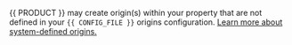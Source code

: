<Callout type="info">

  {{ PRODUCT }} may create origin(s) within your property that are not defined in your `{{ CONFIG_FILE }}` origins configuration. [Learn more about system-defined origins.](/guides/basics/hostnames_and_origins#system-defined-origins)

</Callout>
